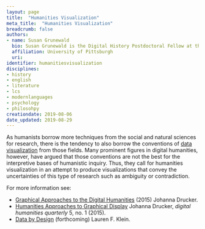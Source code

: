 ```yaml
---
layout: page
title:  "Humanities Visualization"
meta_title:  "Humanities Visualization"
breadcrumb: false
authors:
- name: Susan Grunewald
  bio: Susan Grunewald is the Digital History Postdoctoral Fellow at the University of Pittsburgh’s World History Center. She received her PhD from Carnegie Mellon University, where she was a two-time A.W. Mellon Fellow in Digital Humanities. Her research focuses on Soviet history, particularly German prisoners of war in the USSR during and after the Second World War.
  affiliation: University of Pittsburgh
  uri:
identifier: humanitiesvisualization
disciplines:
- history
- english
- literature
- lcs
- modernlanguages
- psychology
- philosohpy
creationdate: 2019-08-06
date_updated: 2019-08-29
---
```


As humanists borrow more techniques from the social and natural sciences for research, there is the tendency to also borrow the conventions of [data visualization](#topic_dataviz) from those fields. Many prominent figures in digital humanities, however, have argued that those conventions are not the best for the interpretive bases of humanistic inquiry. Thus, they call for humanities visualization in an attempt to produce visualizations that convey the uncertainties of this type of research such as ambiguity or contradiction.

For more information see:
 -  [Graphical Approaches to the Digital Humanities](https://onlinelibrary.wiley.com/doi/abs/10.1002/9781118680605.ch17) (2015) Johanna Drucker.
 -  [Humanities Approaches to Graphical Display](http://www.digitalhumanities.org/dhq/vol/5/1/000091/000091.html) Johanna Drucker, *digital humanities quarterly* 5, no. 1 (2015).
 -  [Data by Design](http://lklein.com/data-by-design/) (forthcoming) Lauren F. Klein.
